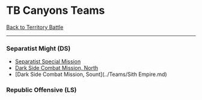 # TB Canyons Teams

[Back to Territory Battle](../TB.md)

---

### Separatist Might (DS)

  - [Separatist Special Mission]()
  - [Dark Side Combat Mission, North](../Teams/Sith.md)
  - [Dark Side Combat Mission, Sount](../Teams/Sith Empire.md)

### Republic Offensive (LS)

